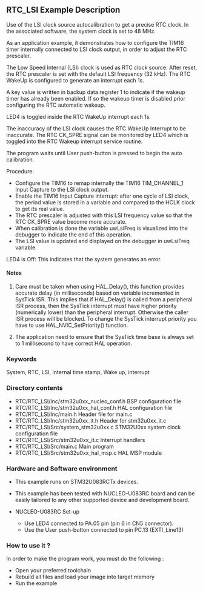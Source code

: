 ## <b>RTC_LSI Example Description</b>

Use of the LSI clock source autocalibration to get a precise RTC clock.
In the associated software, the system clock is set to 48 MHz.

As an application example, it demonstrates how to configure the TIM16 timer
internally connected to LSI clock output, in order to adjust the RTC prescaler.

The Low Speed Internal (LSI) clock is used as RTC clock source.
After reset, the RTC prescaler is set with the default LSI frequency (32 kHz).
The RTC WakeUp is configured to generate an interrupt each 1s.

A key value is written in backup data register 1 to indicate if the wakeup timer has
already been enabled. If so the wakeup timer is disabled prior configuring the RTC
automatic wakeup.

LED4 is toggled inside the RTC WakeUp interrupt each 1s.

The inaccuracy of the LSI clock causes the RTC WakeUp Interrupt to be inaccurate.
The RTC CK_SPRE signal can be monitored by LED4 which is toggled into the RTC
Wakeup interrupt service routine.

The program waits until User push-button is pressed to begin the auto calibration.

Procedure:

 - Configure the TIM16 to remap internally the TIM16 TIM_CHANNEL_1
   Input Capture to the LSI clock output.
 - Enable the TIM16 Input Capture interrupt: after one cycle of LSI clock, the
   period value is stored in a variable and compared to the HCLK clock to get
   its real value.
 - The RTC prescaler is adjusted with this LSI frequency value so that the RTC
   CK_SPRE value become more accurate.
 - When calibration is done the variable uwLsiFreq is visualized into the debugger
   to indicate the end of this operation.
 - The LSI value is updated and displayed on the debugger in uwLsiFreq variable.

LED4 is Off: This indicates that the system generates an error.

#### <b>Notes</b>

 1. Care must be taken when using HAL_Delay(), this function provides accurate
    delay (in milliseconds) based on variable incremented in SysTick ISR. This
    implies that if HAL_Delay() is called from a peripheral ISR process, then
    the SysTick interrupt must have higher priority (numerically lower)
    than the peripheral interrupt. Otherwise the caller ISR process will be blocked.
    To change the SysTick interrupt priority you have to use HAL_NVIC_SetPriority() function.

 2. The application need to ensure that the SysTick time base is always set to 1 millisecond
    to have correct HAL operation.

### <b>Keywords</b>

System, RTC, LSI, Internal time stamp, Wake up, interrupt

### <b>Directory contents</b>

  - RTC/RTC_LSI/Inc/stm32u0xx_nucleo_conf.h     BSP configuration file
  - RTC/RTC_LSI/Inc/stm32u0xx_hal_conf.h        HAL configuration file
  - RTC/RTC_LSI/Inc/main.h                      Header file for main.c
  - RTC/RTC_LSI/Inc/stm32u0xx_it.h              Header for stm32u0xx_it.c
  - RTC/RTC_LSI/Src/system_stm32u0xx.c          STM32U0xx system clock configuration file
  - RTC/RTC_LSI/Src/stm32u0xx_it.c              Interrupt handlers
  - RTC/RTC_LSI/Src/main.c                      Main program
  - RTC/RTC_LSI/Src/stm32u0xx_hal_msp.c         HAL MSP module

### <b>Hardware and Software environment</b>

  - This example runs on STM32U083RCTx devices.

  - This example has been tested with NUCLEO-U083RC  board and can be
    easily tailored to any other supported device and development board.

  - NUCLEO-U083RC Set-up
    - Use LED4 connected to PA.05 pin (pin 6 in CN5 connector).
    - Use the User push-button connected to pin PC.13 (EXTI_Line13)

### <b>How to use it ?</b>

In order to make the program work, you must do the following :

 - Open your preferred toolchain
 - Rebuild all files and load your image into target memory
 - Run the example
